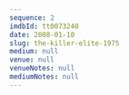 ```yaml
---
sequence: 2
imdbId: tt0073240
date: 2008-01-10
slug: the-killer-elite-1975
medium: null
venue: null
venueNotes: null
mediumNotes: null
---
```


